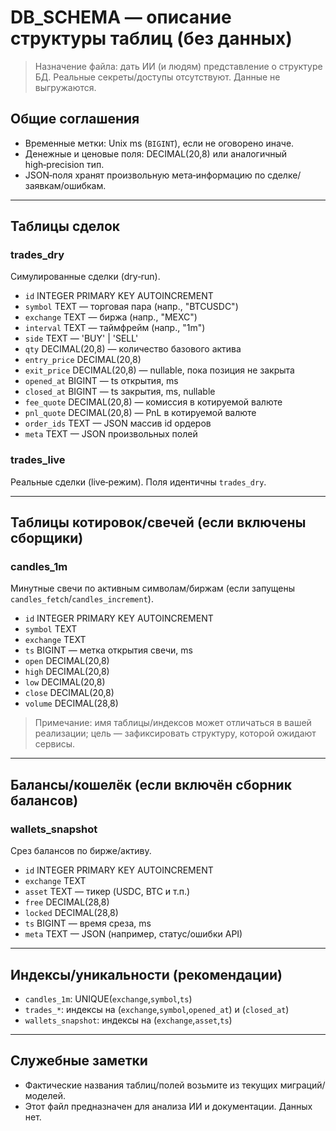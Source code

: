 # DB_SCHEMA — описание структуры таблиц (без данных)

> Назначение файла: дать ИИ (и людям) представление о структуре БД.
> Реальные секреты/доступы отсутствуют. Данные не выгружаются.

## Общие соглашения
- Временные метки: Unix ms (`BIGINT`), если не оговорено иначе.
- Денежные и ценовые поля: DECIMAL(20,8) или аналогичный high‑precision тип.
- JSON‑поля хранят произвольную мета‑информацию по сделке/заявкам/ошибкам.

---

## Таблицы сделок

### trades_dry
Симулированные сделки (dry‑run).
- `id`               INTEGER PRIMARY KEY AUTOINCREMENT
- `symbol`           TEXT            — торговая пара (напр., "BTCUSDC")
- `exchange`         TEXT            — биржа (напр., "MEXC")
- `interval`         TEXT            — таймфрейм (напр., "1m")
- `side`             TEXT            — 'BUY' | 'SELL'
- `qty`              DECIMAL(20,8)   — количество базового актива
- `entry_price`      DECIMAL(20,8)
- `exit_price`       DECIMAL(20,8)   — nullable, пока позиция не закрыта
- `opened_at`        BIGINT          — ts открытия, ms
- `closed_at`        BIGINT          — ts закрытия, ms, nullable
- `fee_quote`        DECIMAL(20,8)   — комиссия в котируемой валюте
- `pnl_quote`        DECIMAL(20,8)   — PnL в котируемой валюте
- `order_ids`        TEXT            — JSON массив id ордеров
- `meta`             TEXT            — JSON произвольных полей

### trades_live
Реальные сделки (live‑режим). Поля идентичны `trades_dry`.

---

## Таблицы котировок/свечей (если включены сборщики)

### candles_1m
Минутные свечи по активным символам/биржам (если запущены `candles_fetch`/`candles_increment`).
- `id`        INTEGER PRIMARY KEY AUTOINCREMENT
- `symbol`    TEXT
- `exchange`  TEXT
- `ts`        BIGINT         — метка открытия свечи, ms
- `open`      DECIMAL(20,8)
- `high`      DECIMAL(20,8)
- `low`       DECIMAL(20,8)
- `close`     DECIMAL(20,8)
- `volume`    DECIMAL(28,8)

> Примечание: имя таблицы/индексов может отличаться в вашей реализации;
> цель — зафиксировать структуру, которой ожидают сервисы.

---

## Балансы/кошелёк (если включён сборник балансов)

### wallets_snapshot
Срез балансов по бирже/активу.
- `id`        INTEGER PRIMARY KEY AUTOINCREMENT
- `exchange`  TEXT
- `asset`     TEXT            — тикер (USDC, BTC и т.п.)
- `free`      DECIMAL(28,8)
- `locked`    DECIMAL(28,8)
- `ts`        BIGINT          — время среза, ms
- `meta`      TEXT            — JSON (например, статус/ошибки API)

---

## Индексы/уникальности (рекомендации)
- `candles_1m`: UNIQUE(`exchange`,`symbol`,`ts`)
- `trades_*`: индексы на (`exchange`,`symbol`,`opened_at`) и (`closed_at`)
- `wallets_snapshot`: индексы на (`exchange`,`asset`,`ts`)

---

## Служебные заметки
- Фактические названия таблиц/полей возьмите из текущих миграций/моделей.
- Этот файл предназначен для анализа ИИ и документации. Данных нет.
